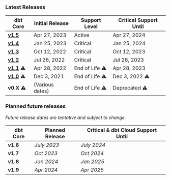 ### Latest Releases

| dbt Core                                                   | Initial Release | Support Level | Critical Support Until  | 
|------------------------------------------------------------|-----------------|---------------|-------------------------|
| [**v1.5**](/guides/migration/versions/upgrading-to-v1.5)   | Apr 27, 2023    | Active        | Apr 27, 2024            | 
| [**v1.4**](/guides/migration/versions/upgrading-to-v1.4)   | Jan 25, 2023    | Critical      | Jan 25, 2024            | 
| [**v1.3**](/guides/migration/versions/upgrading-to-v1.3)   | Oct 12, 2022    | Critical      | Oct 12, 2023            | 
| [**v1.2**](/guides/migration/versions/upgrading-to-v1.2)   | Jul 26, 2022    | Critical      | Jul 26, 2023            |
| [**v1.1**](/guides/migration/versions/upgrading-to-v1.1) ⚠️ | Apr 28, 2022    | End of Life ⚠️ | Apr 28, 2023            | 
| [**v1.0**](/guides/migration/versions/upgrading-to-v1.0) ⚠️ | Dec 3, 2021     | End of Life ⚠️ | Dec 3, 2022 ⚠️           | 
|  **v0.X** ⚠️                                                | (Various dates) | End of Life ⚠️ | Deprecated ⚠️            | 

### Planned future releases

_Future release dates are tentative and subject to change._

| dbt Core | Planned Release | Critical & dbt Cloud Support Until  |
|----------|-----------------|-------------------------------------|
| **v1.6** | _July 2023_     | _July 2024_                         |
| **v1.7** | _Oct 2023_      | _Oct 2024_                          |
| **v1.8** | _Jan 2024_      | _Jan 2025_                          |
| **v1.9** | _Apr 2024_      | _Apr 2025_                          |